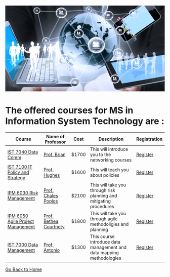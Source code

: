 ![Image](ist.png)

# The offered courses for MS in Information System Technology are :

Course | Name of Professor |Cost | Description |Registration
---    | ---               | --- | ---|---
[IST 7040 Data Comm](https://www.wilmu.edu/courses/syllabipdf/IPM6030.pdf?t=636803182482232558636803182482232558)  | [Prof. Brian](https://www.linkedin.com/in/michele-brewer-ed-d-0130952a/) | $1700 | This will introduce you to the networking courses | [Register](links/link4.md)
[IST 7100 IT Policy and Strategy](https://www.wilmu.edu/courses/syllabipdf/IPM6030.pdf?t=636803182482232558636803182482232558) | [Prof. Hughes](https://www.linkedin.com/in/michele-brewer-ed-d-0130952a/) | $1600 | This will teach you about policies| [Register](links/link5.md)
[IPM 6030 Risk Management](https://www.wilmu.edu/courses/syllabipdf/IPM6030.pdf?t=636803182482232558636803182482232558) | [Prof. Chales Poplos](https://www.linkedin.com/in/charles-poplos-12094711/)| $2100 | This will take you through risk planning and mitigating procedures| [Register](links/link6.md)
[IPM 6050 Agile Project Management](https://www.wilmu.edu/courses/syllabipdf/IPM6050.pdf?t=636803182482232558636803182482232558) | [Prof. Bethea Courtnety](https://www.linkedin.com/in/courtney-bethea-mba-pmp-pmi-acp-lssbb-itil-76115a71/)| $1800 | This will take you through agile methodoligies and planning | [Register](links/link7.md)
[IST 7000 Data Management](https://www.wilmu.edu/courses/syllabipdf/IPM6030.pdf?t=636803182482232558636803182482232558) |[Prof. Antonio](https://www.linkedin.com/in/michele-brewer-ed-d-0130952a/)| $1300 | This course introduce data management and data mapping methodologies |[Register](links/link8.md)

[Go Back to Home](https://roshan1130.github.io/Wilmington-University)




